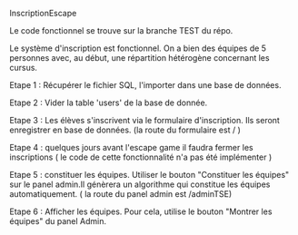 InscriptionEscape


Le code fonctionnel se trouve sur la branche TEST du répo. 

Le système d'inscription est fonctionnel. On a bien des équipes de 5 personnes avec, au début, une répartition hétérogène concernant les cursus. 


Etape 1 : Récupérer le fichier SQL, l'importer dans une base de données.

Etape 2 : Vider la table 'users' de la base de donnée.

Etape 3 :  Les élèves s'inscrivent via le formulaire d'inscription. Ils seront enregistrer en base de données. (la route du formulaire est / ) 

Etape 4 : quelques jours avant l'escape game il faudra fermer les inscriptions ( le code de cette fonctionnalité n'a pas été implémenter ) 

Etape 5 : constituer les équipes. Utiliser le bouton "Constituer les équipes" sur le panel admin.Il génèrera un algorithme qui constitue les équipes automatiquement. ( la route du panel admin est /adminTSE)  

Etape 6 : Afficher les équipes. Pour cela, utilise le bouton "Montrer les équipes" du panel Admin. 


 

